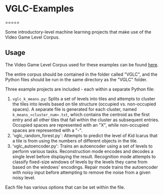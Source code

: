 # VGLC-Examples
=====

Some introductory-level machine learning projects that make use of the Video Game Level Corpus.

Usage
-----

The Video Game Level Corpus used for these examples can be found [here](https://github.com/TheVGLC/TheVGLC).

The entire corpus should be contained in the folder called "VGLC", and the Python files should be run in the same directory as the "VGLC" folder.

Three example projects are included - each within a separate Python file:

1. `vglc_k_means.py`: Splits a set of levels into tiles and attempts to cluster the tiles into levels based on tile structure (occupied vs. non-occupied spaces). A separate file is generated for each cluster, named `k_means_<cluster_num>.txt`, which contains the centroid as the first entry and all other tiles that fall within the cluster as subsequent entries. Occupied spaces are represented with an "X", while non-occupied spaces are represented with a "-".
2. 'vglc_random_forest.py`: Attempts to predict the level of Kid Icarus that a tile is from using the numbers of different objects in the tile.
3. 'vglc_autoencoder.py': Trains an autoencoder using a set of levels to perform various tasks. Reconstruction mode encodes and decodes a single level before displaying the result. Recognition mode attempts to classify fixed-size windows of levels by the levels they came from based on the windows' encodings. Repair mode trains the autoencoder with noisy input before attempting to remove the noise from a given noisy level.

Each file has various options that can be set within the file.